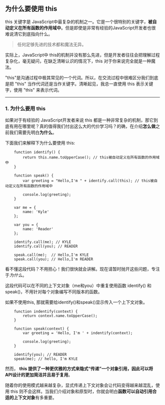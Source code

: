 ## 为什么要使用 this

this 关键字是 JavaScript中最复杂的机制之一。它是一个很特别的关键字，**被自动定义在所有函数的作用域中**。但是即使是非常有经验的JavaScript开发者也很难说清它到底指向什么。

> 任何足够先进的技术都和魔法无异。

实际上，JavaScript中 this的机制并没有那么先进，但是开发者往往会把理解过程复杂化，毫无疑问，在缺乏清晰认识的情况下，this 对于你来说完全就是一种魔法。

"this"是沟通过程中极其常见的一个代词。所以，在交流过程中很难区分我们到底是把 "this" 当作代词还是当作关键字。清晰起见，我总一直使用 this 表示关键字，使用 "this" 来表示代词。

----------------------------------------------------------------------------------------

### 1. 为什么要用 this

如果对于有经验的 JavaScript开发者来说 this 都是一种非常复杂的机制，那它到底有用在哪里呢？真的值得我们付出这么大的代价学习吗？的确，在介绍**怎么做**之前我们需要先明白**为什么**。

下面我们来解释下为什么要使用 this:

```
	function identify() {
		return this.name.toUpperCase(); // this被自动定义在所有函数的作用域中
	}
	
	function speak() {
		var greeting = "Hello,I'm " + identify.call(this); // this被自动定义在所有函数的作用域中
		
		console.log(greeting);
	}
	
	var me = {
		name: 'Kyle'
	};
	
	var you = {
		name: 'Reader'
	};
	
	identify.call(me); // KYLE
	identify.call(you); // READER
	
	speak.call(me);  // Hello,I'm KYLE
	speak.call(you); // Hello,I'm READER
```

看不懂这段代码？不用担心！我们很快就会讲解。现在请暂时抛开这些问题，专注于*为什么*。

这段代码可以在不同的上下文对象（me和you）中重复使用函数 identify() 和 speak()，不用针对每个对象编写不同版本的函数。

如果不使用this, 那就需要给identify()和speak()显示传入一个上下文对象。

```
	function indentify(context) {
		return context.name.toUpperCase();
	}
	
	function speak(context) {
		var greeting = 'Hello, I'm ' + indentify(context);
		
		console.log(greeting);
	}
	
	identify(you); // READER
	speak(me); // hello, I'm KYLE
```

然而， **this 提供了一种更优雅的方式来隐式“传递”一个对象引用，因此可以将API设计的更加简洁并且易于复用**。

随着你的使用模式越来越复杂，显式传递上下文对象会让代码变得越来越混乱，使用 this 则不会这样。当我们介绍对象和原型时，你就会明白**函数可以自动引用合适的上下文对象**有多重要。


